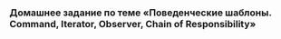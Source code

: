 ### Домашнее задание по теме «Поведенческие шаблоны. Command, Iterator, Observer, Chain of Responsibility»
